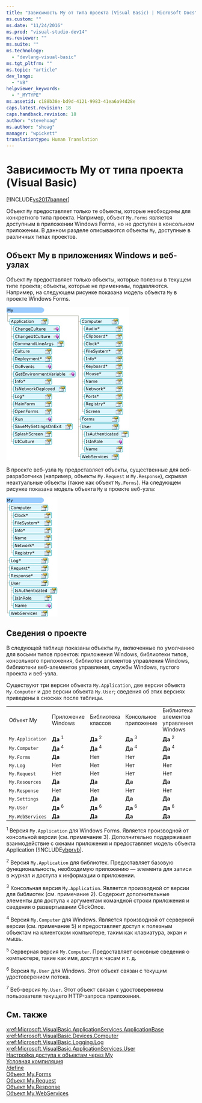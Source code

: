 ```yaml
---
title: "Зависимость My от типа проекта (Visual Basic) | Microsoft Docs"
ms.custom: ""
ms.date: "11/24/2016"
ms.prod: "visual-studio-dev14"
ms.reviewer: ""
ms.suite: ""
ms.technology: 
  - "devlang-visual-basic"
ms.tgt_pltfrm: ""
ms.topic: "article"
dev_langs: 
  - "VB"
helpviewer_keywords: 
  - "_MYTYPE"
ms.assetid: c188b38e-bd9d-4121-9983-41ea6a94d28e
caps.latest.revision: 18
caps.handback.revision: 18
author: "stevehoag"
ms.author: "shoag"
manager: "wpickett"
translationtype: Human Translation
---
```

# Зависимость My от типа проекта (Visual Basic)
[!INCLUDE[vs2017banner](../../../csharp/includes/vs2017banner.md)]

Объект `My` предоставляет только те объекты, которые необходимы для конкретного типа проекта.  Например, объект `My.Forms` является доступным в приложении Windows Forms, но не доступен в консольном приложении.  В данном разделе описываются объекты `My`, доступные в различных типах проектов.  
  
## Объект My в приложениях Windows и веб\-узлах  
 Объект `My` предоставляет только объекты, которые полезны в текущем типе проекта; объекты, которые не применимы, подавляются.  Например, на следующем рисунке показана модель объекта `My` в проекте Windows Forms.  
  
 ![Форма My в приложение Windows Forms](../../../visual-basic/developing-apps/development-with-my/media/myinwinform.png "MyInWinForm")  
  
 В проекте веб\-узла `My` предоставляет объекты, существенные для веб\-разработчика \(например, объекты `My.Request` и `My.Response`\), скрывая неактуальные объекты \(такие как объект `My.Forms`\).  На следующем рисунке показана модель объекта `My` в проекте веб\-узла:  
  
 ![Форма My в веб&#45;приложении](../../../visual-basic/developing-apps/development-with-my/media/myinweb.png "MyInWeb")  
  
## Сведения о проекте  
 В следующей таблице показаны объекты `My`, включенные по умолчанию для восьми типов проектов: приложения Windows, библиотеки типов, консольного приложения, библиотек элементов управления Windows, библиотеки веб\-элементов управления, службы Windows, пустого проекта и веб\-узла.  
  
 Существуют три версии объекта `My.Application`, две версии объекта `My.Computer` и две версии объекта `My.User`; сведения об этих версиях приведены в сносках после таблицы.  
  
||||||||||  
|-|-|-|-|-|-|-|-|-|  
|Объект My|Приложение Windows|Библиотека классов|Консольное приложение|Библиотека элементов управления Windows|Библиотека веб\-элементов управления|Служба Windows|Пусто|Веб\-узел|  
|`My.Application`|**Да** <sup>1</sup>|**Да** <sup>2</sup>|**Да** <sup>3</sup>|**Да** <sup>2</sup>|Нет|**Да** <sup>3</sup>|Нет|Нет|  
|`My.Computer`|**Да** <sup>4</sup>|**Да** <sup>4</sup>|**Да** <sup>4</sup>|**Да** <sup>4</sup>|**Да** <sup>5</sup>|**Да** <sup>4</sup>|Нет|**Да** <sup>5</sup>|  
|`My.Forms`|**Да**|Нет|Нет|**Да**|Нет|Нет|Нет|Нет|  
|`My.Log`|Нет|Нет|Нет|Нет|Нет|Нет|Нет|**Да**|  
|`My.Request`|Нет|Нет|Нет|Нет|Нет|Нет|Нет|**Да**|  
|`My.Resources`|**Да**|**Да**|**Да**|**Да**|**Да**|**Да**|Нет|Нет|  
|`My.Response`|Нет|Нет|Нет|Нет|Нет|Нет|Нет|**Да**|  
|`My.Settings`|**Да**|**Да**|**Да**|**Да**|**Да**|**Да**|Нет|Нет|  
|`My.User`|**Да** <sup>6</sup>|**Да** <sup>6</sup>|**Да** <sup>6</sup>|**Да** <sup>6</sup>|**Да** <sup>7</sup>|**Да** <sup>6</sup>|Нет|**Да** <sup>7</sup>|  
|`My.WebServices`|**Да**|**Да**|**Да**|**Да**|**Да**|**Да**|Нет|Нет|  
  
 <sup>1</sup> Версия `My.Application` для Windows Forms.  Является производной от консольной версии \(см. примечание 3\). Дополнительно поддерживает взаимодействие с окнами приложения и предоставляет модель объекта Application [!INCLUDE[vbprvb](../../../csharp/programming-guide/concepts/linq/includes/vbprvb_md.md)].  
  
 <sup>2</sup> Версия `My.Application` для библиотек.  Предоставляет базовую функциональность, необходимую приложению — элемента для записи в журнал и доступа к информации о приложении.  
  
 <sup>3</sup> Консольная версия `My.Application`.  Является производной от версии для библиотек \(см. примечание 2\). Содержит дополнительные элементы для доступа к аргументам командной строки приложения и сведения о развертывании ClickOnce.  
  
 <sup>4</sup> Версия `My.Computer` для Windows.  Является производной от серверной версии \(см. примечание 5\) и предоставляет доступ к полезным объектам на клиентском компьютере, таким как клавиатура, экран и мышь.  
  
 <sup>5</sup> Серверная версия `My.Computer`.  Предоставляет основные сведения о компьютере, такие как имя, доступ к часам и т. д.  
  
 <sup>6</sup> Версия `My.User` для Windows.  Этот объект связан с текущим удостоверением потока.  
  
 <sup>7</sup> Веб\-версия `My.User`.  Этот объект связан с удостоверением пользователя текущего HTTP\-запроса приложения.  
  
## См. также  
 <xref:Microsoft.VisualBasic.ApplicationServices.ApplicationBase>   
 <xref:Microsoft.VisualBasic.Devices.Computer>   
 <xref:Microsoft.VisualBasic.Logging.Log>   
 <xref:Microsoft.VisualBasic.ApplicationServices.User>   
 [Настройка доступа к объектам через My](../../../visual-basic/developing-apps/customizing-extending-my/customizing-which-objects-are-available-in-my.md)   
 [Условная компиляция](../../../visual-basic/programming-guide/program-structure/conditional-compilation.md)   
 [\/define](../../../visual-basic/reference/command-line-compiler/define.md)   
 [Объект My.Forms](../../../visual-basic/language-reference/objects/my-forms-object.md)   
 [Объект My.Request](../../../visual-basic/language-reference/objects/my-request-object.md)   
 [Объект My.Response](../../../visual-basic/language-reference/objects/my-response-object.md)   
 [Объект My.WebServices](../../../visual-basic/language-reference/objects/my-webservices-object.md)